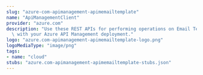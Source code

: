```yaml
---
slug: "azure-com-apimanagement-apimemailtemplate"
name: "ApiManagementClient"
provider: "azure.com"
description: "Use these REST APIs for performing operations on Email Templates associated\
  \ with your Azure API Management deployment."
logo: "azure.com-apimanagement-apimemailtemplate-logo.png"
logoMediaType: "image/png"
tags:
- name: "cloud"
stubs: "azure.com-apimanagement-apimemailtemplate-stubs.json"
---
```

